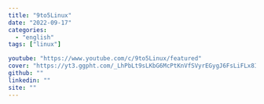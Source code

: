 ```yaml
---
title: "9to5Linux"
date: "2022-09-17"
categories:
  - "english"
tags: ["linux"]

youtube: "https://www.youtube.com/c/9to5Linux/featured"
cover: "https://yt3.ggpht.com/_LhPbLt9sLKbG6McPtKnVfSVyrEGygJ6FsLiFLx8Ipo6MGW1VZ5gZ9zCUK4Msy3lcTFl3PGk=s176-c-k-c0x00ffffff-no-rj"
github: ""
linkedin: ""
site: ""
---
```





